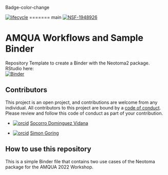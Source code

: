 Badge-color-change
<!-- badges: start -->

[![lifecycle](https://img.shields.io/badge/lifecycle-superseded-blue.svg)](https://github.com/NeotomaDB/Workshops/#superseded)
======= main
[![NSF-1948926](https://img.shields.io/badge/NSF-1948926-blue.svg)](https://nsf.gov/awardsearch/showAward?AWD_ID=1948926)

<!-- badges: end -->
# AMQUA  Workflows and Sample Binder

Repository Template to create a Binder with the Neotoma2 package.  
RStudio here:  
[![Binder](https://mybinder.org/badge_logo.svg)](https://mybinder.org/v2/gh/NeotomaDB/AMQUA_binder/main?urlpath=rstudio)

## Contributors

This project is an open project, and contributions are welcome from any individual.  All contributors to this project are bound by a [code of conduct](CODE_OF_CONDUCT.md).  Please review and follow this code of conduct as part of your contribution.

* [![orcid](https://img.shields.io/badge/orcid-0000--0002--7926--4935-brightgreen.svg)](https://orcid.org/0000-0002-7926-4935) [Socorro Dominguez Vidana](https://sedv8808.github.io/)

* [![orcid](https://img.shields.io/badge/orcid-0000--0002--2700--4605-brightgreen.svg)](https://orcid.org/0000-0002-2700-4605) [Simon Goring](http://goring.org)


## How to use this repository

This is a simple Binder  file that contains two use cases of the Neotoma package for the AMQUA 2022 Workshop.
